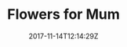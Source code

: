 ---
title: 'Flowers for Mum'
draft: false
path: 03-mindello/_NIC0533.JPG
description: ''
date: 2017-11-14T12:14:29Z
location: None
size: 6000x4000
catergory: mindello
--- 
